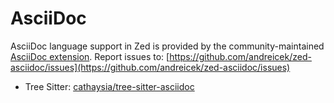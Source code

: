 # AsciiDoc

AsciiDoc language support in Zed is provided by the community-maintained [AsciiDoc extension](https://github.com/andreicek/zed-asciidoc).
Report issues to: [https://github.com/andreicek/zed-asciidoc/issues](https://github.com/andreicek/zed-asciidoc/issues)

- Tree Sitter: [cathaysia/tree-sitter-asciidoc](https://github.com/cathaysia/tree-sitter-asciidoc)
